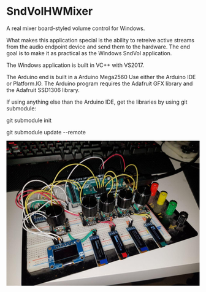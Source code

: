 # SndVolHWMixer

A real mixer board-styled volume control for Windows.

What makes this application special is the ability to retreive active streams from the audio endpoint device and send them to the hardware.
The end goal is to make it as practical as the Windows SndVol application.

The Windows application is built in VC++ with VS2017.

The Arduino end is built in a Arduino Mega2560
Use either the Arduino IDE or Platform.IO.
The Arduino program requires the Adafruit GFX library and the Adafruit SSD1306 library.

If using anything else than the Arduino IDE, get the libraries by using git submodule:

git submodule init

git submodule update --remote 


![Breadboard build](cover.jpg)

